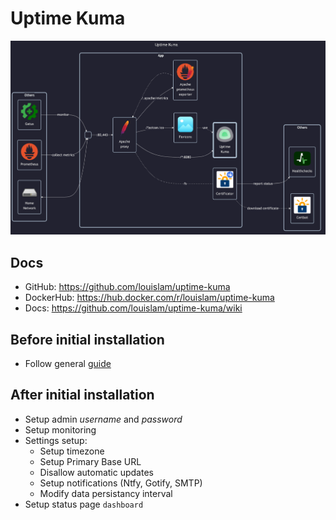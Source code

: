 # Uptime Kuma

![diagram](../../docs/diagrams/out/apps/uptimekuma.png)

## Docs

- GitHub: <https://github.com/louislam/uptime-kuma>
- DockerHub: <https://hub.docker.com/r/louislam/uptime-kuma>
- Docs: <https://github.com/louislam/uptime-kuma/wiki>

## Before initial installation

- Follow general [guide](../../docs/Checklist%20for%20new%20docker-apps.md)

## After initial installation

- Setup admin _username_ and _password_
- Setup monitoring
- Settings setup:
    - Setup timezone
    - Setup Primary Base URL
    - Disallow automatic updates
    - Setup notifications (Ntfy, Gotify, SMTP)
    - Modify data persistancy interval
- Setup status page `dashboard`
